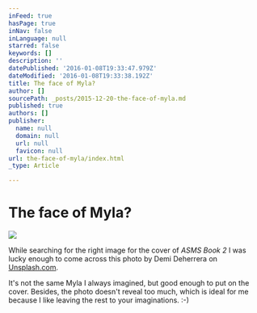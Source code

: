 ```yaml
---
inFeed: true
hasPage: true
inNav: false
inLanguage: null
starred: false
keywords: []
description: ''
datePublished: '2016-01-08T19:33:47.979Z'
dateModified: '2016-01-08T19:33:38.192Z'
title: The face of Myla?
author: []
sourcePath: _posts/2015-12-20-the-face-of-myla.md
published: true
authors: []
publisher:
  name: null
  domain: null
  url: null
  favicon: null
url: the-face-of-myla/index.html
_type: Article

---
```

# The face of Myla?
![](https://s3-us-west-2.amazonaws.com/the-grid-img/p/04f9d78b9941a52ce66ba12f4de5c3f0edd363ed.jpg)

While searching for the right image for the cover of _ASMS Book 2_ I was lucky enough to come across this photo by Demi Deherrera on [Unsplash.com][0]. 

It's not the same Myla I always imagined, but good enough to put on the cover. Besides, the photo doesn't reveal too much, which is ideal for me because I like leaving the rest to your imaginations. :-)

[0]: www.unsplash.com